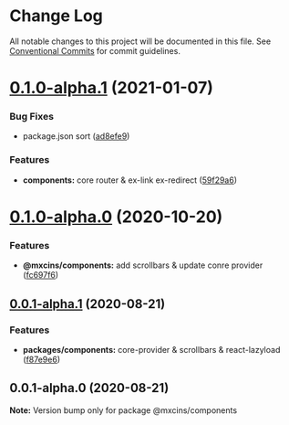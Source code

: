 # Change Log

All notable changes to this project will be documented in this file.
See [Conventional Commits](https://conventionalcommits.org) for commit guidelines.

# [0.1.0-alpha.1](https://github.com/maxiaochuan/components/compare/@mxcins/components@0.1.0-alpha.0...@mxcins/components@0.1.0-alpha.1) (2021-01-07)


### Bug Fixes

* package.json sort ([ad8efe9](https://github.com/maxiaochuan/components/commit/ad8efe9ab8cacbc4f6b7bb0be264e002aea7b771))


### Features

* **components:** core router & ex-link ex-redirect ([59f29a6](https://github.com/maxiaochuan/components/commit/59f29a6792a3e9fd7bafc0cc38bec81b83e1e86c))





# [0.1.0-alpha.0](https://github.com/maxiaochuan/components/compare/@mxcins/components@0.0.1-alpha.1...@mxcins/components@0.1.0-alpha.0) (2020-10-20)


### Features

* **@mxcins/components:** add scrollbars & update conre provider ([fc697f6](https://github.com/maxiaochuan/components/commit/fc697f63bb57a6f9878e15a98f7b69d2f20cb939))





## [0.0.1-alpha.1](https://github.com/maxiaochuan/components/compare/@mxcins/components@0.0.1-alpha.0...@mxcins/components@0.0.1-alpha.1) (2020-08-21)


### Features

* **packages/components:** core-provider & scrollbars & react-lazyload ([f87e9e6](https://github.com/maxiaochuan/components/commit/f87e9e6d51574a1082230f61cc8dda09aff0be3d))





## 0.0.1-alpha.0 (2020-08-21)

**Note:** Version bump only for package @mxcins/components
